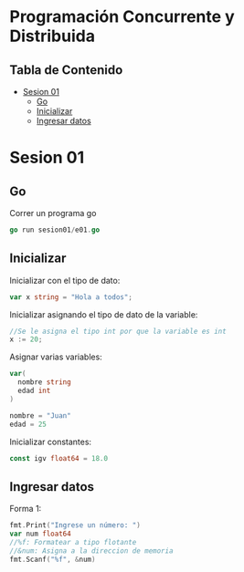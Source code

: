 # Programación Concurrente y Distribuida
## Tabla de Contenido
- [Sesion 01](#sesion-01)
  * [Go](#go)
  * [Inicializar](#inicializar)
  * [Ingresar datos](#ingresar-datos)

# Sesion 01
## Go
Correr un programa go
```go
go run sesion01/e01.go
```

## Inicializar
Inicializar con el tipo de dato:
```go
var x string = "Hola a todos";
```
Inicializar asignando el tipo de dato de la variable:
```go
//Se le asigna el tipo int por que la variable es int
x := 20;
```
Asignar varias variables:
```go
var(
  nombre string
  edad int
)

nombre = "Juan"
edad = 25
```
Inicializar constantes:
```go
const igv float64 = 18.0
```

## Ingresar datos
Forma 1:
```go
fmt.Print("Ingrese un número: ")
var num float64
//%f: Formatear a tipo flotante
//&num: Asigna a la direccion de memoria
fmt.Scanf("%f", &num)
```
